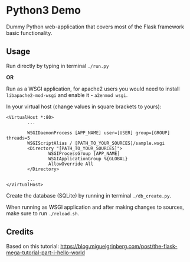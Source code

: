 # Python3 Demo
Dummy Python web-application that covers most of the Flask framework basic functionality.

## Usage
Run directly by typing in terminal `./run.py`

**OR**

Run as a WSGI application, for apache2 users you would need to install `libapache2-mod-wsgi` and enable it - `a2enmod wsgi`.

In your virtual host (change values in square brackets to yours):
```
<VirtualHost *:80>
        ...

        WSGIDaemonProcess [APP_NAME] user=[USER] group=[GROUP] threads=5
        WSGIScriptAlias / [PATH_TO_YOUR_SOURCES]/sample.wsgi
        <Directory "[PATH_TO_YOUR_SOURCES]">
                WSGIProcessGroup [APP_NAME]
                WSGIApplicationGroup %{GLOBAL}
                AllowOverride All
        </Directory>

        ...
</VirtualHost>
```

Create the database (SQLite) by running in terminal `./db_create.py`.

When running as WSGI application and after making changes to sources, make sure to run `./reload.sh`.

## Credits
Based on this tutorial: https://blog.miguelgrinberg.com/post/the-flask-mega-tutorial-part-i-hello-world

